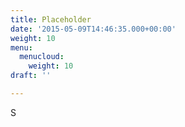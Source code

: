 ```yaml
---
title: Placeholder
date: '2015-05-09T14:46:35.000+00:00'
weight: 10
menu:
  menucloud:
    weight: 10
draft: ''

---
```

S
